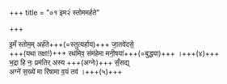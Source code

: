 +++
title = "०१ इम२ं स्तोममर्हते"

+++

इ॒मँ स्तोम॒म् अर्ह॑ते+++(=स्तुत्यर्हाय)+++ जा॒तवे॑दसे॒  
+++(यथा तक्षा!)+++ रथ॑मिव॒ संम॑हेमा मनी॒षया॑+++(=बुद्ध्या)+++ ।+++(४)+++  
भ॒द्रा हि नः॒ प्रम॑तिर् अस्य +++(अग्नेः)+++ सँ॒सद्य्  
अग्ने॑ स॒ख्ये॑ मा रि॑षामा व॒यं तव॑ ।+++(५)+++  
